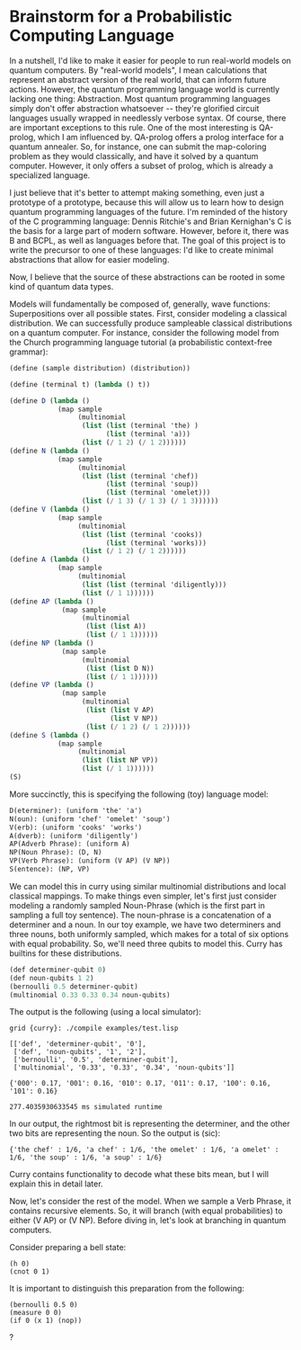 # Brainstorm for a Probabilistic Computing Language

In a nutshell, I'd like to make it easier for people to run real-world models on quantum computers. 
By "real-world models", I mean calculations that represent an abstract version of the real world, that can inform future actions.
However, the quantum programming language world is currently lacking one thing: Abstraction.
Most quantum programming languages simply don't offer abstraction whatsoever -- they're glorified circuit languages usually wrapped in needlessly verbose syntax.
Of course, there are important exceptions to this rule. 
One of the most interesting is QA-prolog, which I am influenced by.
QA-prolog offers a prolog interface for a quantum annealer. 
So, for instance, one can submit the map-coloring problem as they would classically, and have it solved by a quantum computer.
However, it only offers a subset of prolog, which is already a specialized language.

I just believe that it's better to attempt making something, even just a prototype of a prototype, because this will allow us to learn how to design quantum programming languages of the future.
I'm reminded of the history of the C programming language: Dennis Ritchie's and Brian Kernighan's C is the basis for a large part of modern software. 
However, before it, there was B and BCPL, as well as languages before that.
The goal of this project is to write the precursor to one of these languages: I'd like to create minimal abstractions that allow for easier modeling.

Now, I believe that the source of these abstractions can be rooted in some kind of quantum data types. 

Models will fundamentally be composed of, generally, wave functions: Superpositions over all possible states.
First, consider modeling a classical distribution. 
We can successfully produce sampleable classical distributions on a quantum computer.
For instance, consider the following model from the Church programming language tutorial (a probabilistic context-free grammar):

```scheme
(define (sample distribution) (distribution))

(define (terminal t) (lambda () t))

(define D (lambda ()
            (map sample
                 (multinomial
                  (list (list (terminal 'the) )
                        (list (terminal 'a)))
                  (list (/ 1 2) (/ 1 2))))))
(define N (lambda ()
            (map sample
                 (multinomial
                  (list (list (terminal 'chef))
                        (list (terminal 'soup))
                        (list (terminal 'omelet)))
                  (list (/ 1 3) (/ 1 3) (/ 1 3))))))
(define V (lambda ()
            (map sample
                 (multinomial
                  (list (list (terminal 'cooks))
                        (list (terminal 'works)))
                  (list (/ 1 2) (/ 1 2))))))
(define A (lambda ()
            (map sample
                 (multinomial
                  (list (list (terminal 'diligently)))
                  (list (/ 1 1))))))
(define AP (lambda ()
             (map sample
                  (multinomial
                   (list (list A))
                   (list (/ 1 1))))))
(define NP (lambda ()
             (map sample
                  (multinomial
                   (list (list D N))
                   (list (/ 1 1))))))
(define VP (lambda ()
             (map sample
                  (multinomial
                   (list (list V AP)
                         (list V NP))
                   (list (/ 1 2) (/ 1 2))))))
(define S (lambda ()
            (map sample
                 (multinomial
                  (list (list NP VP))
                  (list (/ 1 1))))))
(S)
```

More succinctly, this is specifying the following (toy) language model:
```scheme
D(eterminer): (uniform 'the' 'a')
N(oun): (uniform 'chef' 'omelet' 'soup')
V(erb): (uniform 'cooks' 'works')
A(dverb): (uniform 'diligently')
AP(Adverb Phrase): (uniform A)
NP(Noun Phrase): (D, N)
VP(Verb Phrase): (uniform (V AP) (V NP))
S(entence): (NP, VP)
```

We can model this in curry using similar multinomial distributions and local classical mappings.
To make things even simpler, let's first just consider modeling a randomly sampled Noun-Phrase (which is the first part in sampling a full toy sentence).
The noun-phrase is a concatenation of a determiner and a noun. In our toy example, we have two determiners and three nouns, both uniformly sampled, which makes for a total of six options with equal probability.
So, we'll need three qubits to model this. Curry has builtins for these distributions.
```scheme
(def determiner-qubit 0)
(def noun-qubits 1 2)
(bernoulli 0.5 determiner-qubit)
(multinomial 0.33 0.33 0.34 noun-qubits)
```

The output is the following (using a local simulator):
```
grid {curry}: ./compile examples/test.lisp

[['def', 'determiner-qubit', '0'],
 ['def', 'noun-qubits', '1', '2'],
 ['bernoulli', '0.5', 'determiner-qubit'],
 ['multinomial', '0.33', '0.33', '0.34', 'noun-qubits']]

{'000': 0.17, '001': 0.16, '010': 0.17, '011': 0.17, '100': 0.16, '101': 0.16}

277.4035930633545 ms simulated runtime
```

In our output, the rightmost bit is representing the determiner, and the other two bits are representing the noun.
So the output is (sic):
```python3
{'the chef' : 1/6, 'a chef' : 1/6, 'the omelet' : 1/6, 'a omelet' : 1/6, 'the soup' : 1/6, 'a soup' : 1/6}
```
Curry contains functionality to decode what these bits mean, but I will explain this in detail later.

Now, let's consider the rest of the model.
When we sample a Verb Phrase, it contains recursive elements.
So, it will branch (with equal probabilities) to either (V AP) or (V NP).
Before diving in, let's look at branching in quantum computers.

Consider preparing a bell state:
```
(h 0)
(cnot 0 1)
```

It is important to distinguish this preparation from the following:
```
(bernoulli 0.5 0)
(measure 0 0)
(if 0 (x 1) (nop))
```

?
